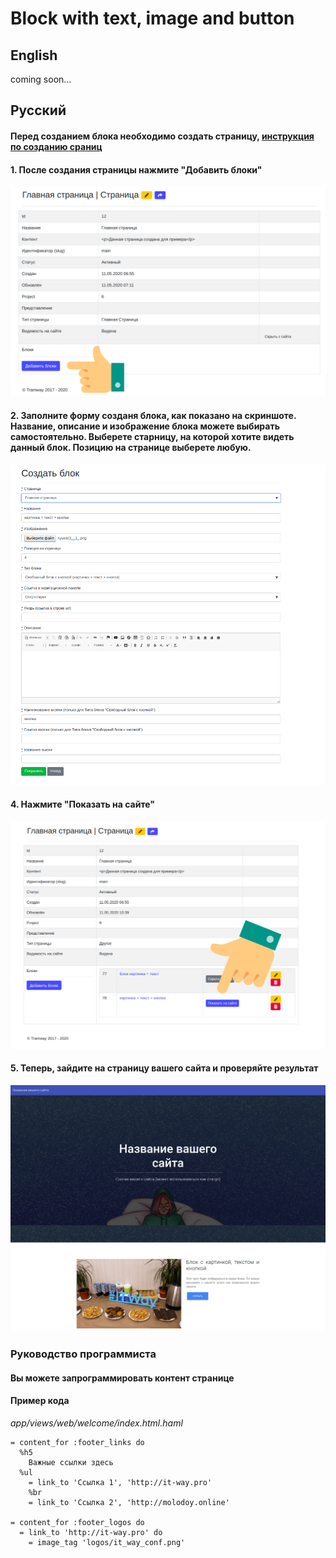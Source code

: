 # Block with text, image and button

## English

coming soon...

## Русский

#### Перед созданием блока необходимо создать страницу, [инструкция по созданию сраниц](https://github.com/ulmic/tramway-dev/tree/develop/tramway-page#%D1%80%D1%83%D1%81%D1%81%D0%BA%D0%B8%D0%B9)

#### 1. После создания страницы нажмите "Добавить блоки"
![admin-1](https://raw.githubusercontent.com/ulmic/tramway-dev/develop/tramway-landing/docs/header/admin-1.png)

#### 2. Заполните форму созданя блока, как показано на скриншоте. Название, описание и изображение блока можете выбирать самостоятельно. Выберете старницу, на которой хотите видеть данный блок. Позицию на странице выберете любую.
![admin-2](https://raw.githubusercontent.com/ulmic/tramway-dev/develop/tramway-landing/docs/block_with_text_image_and_button/admin-1.png)

#### 4. Нажмите "Показать на сайте"
![admin-4](https://raw.githubusercontent.com/ulmic/tramway-dev/develop/tramway-landing/docs/block_with_text_image_and_button/admin-2.png)

#### 5. Теперь, зайдите на страницу вашего сайта и проверяйте результат

![admin-5](https://raw.githubusercontent.com/ulmic/tramway-dev/develop/tramway-landing/docs/block_with_text_image_and_button/example.png)

### Руководство программиста

#### Вы можете запрограммировать контент странице

#### Пример кода

*app/views/web/welcome/index.html.haml*

```haml
= content_for :footer_links do
  %h5
    Важные ссылки здесь
  %ul
    = link_to 'Ссылка 1', 'http://it-way.pro'
    %br
    = link_to 'Ссылка 2', 'http://molodoy.online'

= content_for :footer_logos do
  = link_to 'http://it-way.pro' do
    = image_tag 'logos/it_way_conf.png'
```
